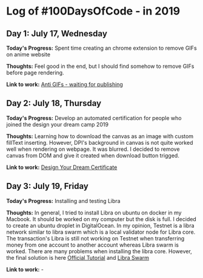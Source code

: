 # Log of #100DaysOfCode - in 2019

## Day 1: July 17, Wednesday

**Today's Progress:** Spent time creating an chrome extension to remove GIFs on anime website

**Thoughts:** Feel good in the end, but I should find somehow to remove GIFs before page rendering.

**Link to work:** [Anti GIFs - waiting for publishing](https://github.com/gapgag55/100-days-challenge/tree/master/remove-gif-chrome-extenstion)

## Day 2: July 18, Thursday

**Today's Progress:** Develop an automated certification for people who joined the design your dream camp 2019 

**Thoughts:** Learning how to download the canvas as an image with custom fillText inserting. However, DPI's background in canvas is not quite worked well when rendering on webpage. It was blurred. I decided to remove canvas from DOM and give it created when download button trigged.

**Link to work:** [Design Your Dream Certificate](https://design-your-dream-certificate.firebaseapp.com/)

## Day 3: July 19, Friday

**Today's Progress:** Installing and testing Libra

**Thoughts:**  In general, I tried to install Libra on ubuntu on docker in my Macbook. It should be worked on my computer but the disk is full. I decided to create an ubuntu droplet in DigitalOcean. In my opinion, Testnet is a libra network similar to libra swarm which is a local validator node for Libra core. The transaction's Libra is still not working on Testnet when transferring money from one account to another account whereas Libra swarm is worked. There are many problems when installing the libra core. However, the final solution is here  [Official Tutorial](https://developers.libra.org/docs/my-first-transaction) and [Libra Swarm](https://github.com/libra/libra/issues/201#issuecomment-504784229)

**Link to work:** -